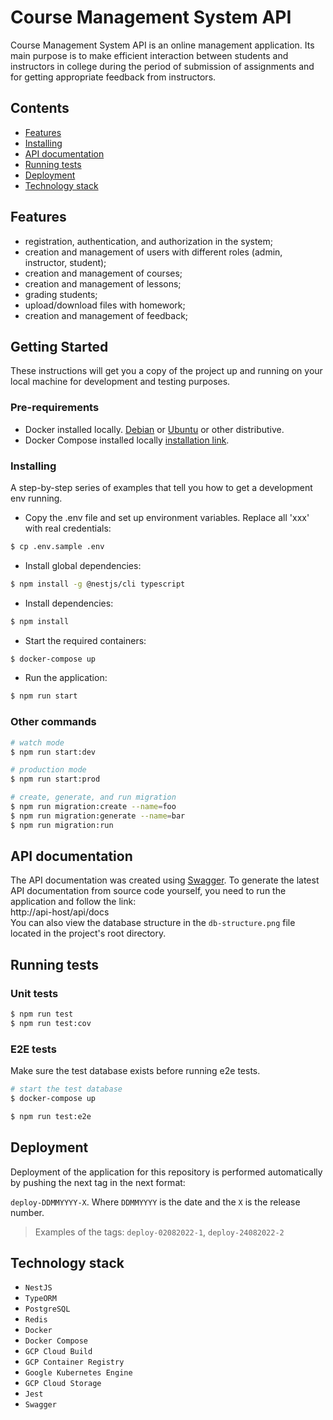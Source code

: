 # Course Management System API

Course Management System API is an online management application. Its main purpose is to make efficient interaction
between students and instructors in college during the period of submission of assignments and for getting appropriate
feedback from instructors.

## Contents

- [Features](#features)
- [Installing](#installing)
- [API documentation](#api-documentation)
- [Running tests](#running-tests)
- [Deployment](#deployment)
- [Technology stack](#technology-stack)

## Features

* registration, authentication, and authorization in the system;
* creation and management of users with different roles (admin, instructor, student);
* creation and management of courses;
* creation and management of lessons;
* grading students;
* upload/download files with homework;
* creation and management of feedback;

## Getting Started

These instructions will get you a copy of the project up and running on your local machine for development and testing
purposes.

### Pre-requirements

- Docker installed locally. [Debian](https://docs.docker.com/engine/install/debian/)
  or [Ubuntu](https://docs.docker.com/engine/install/ubuntu/) or other distributive.
- Docker Compose installed locally [installation link](https://docs.docker.com/compose/install/).

### Installing

A step-by-step series of examples that tell you how to get a development env running.

- Copy the .env file and set up environment variables. Replace all 'xxx' with real credentials:

```bash
$ cp .env.sample .env
```

- Install global dependencies:

```bash
$ npm install -g @nestjs/cli typescript
```

- Install dependencies:

```bash
$ npm install
```

- Start the required containers:

```bash
$ docker-compose up
```

- Run the application:

```bash
$ npm run start
```

### Other commands

```bash
# watch mode
$ npm run start:dev

# production mode
$ npm run start:prod

# create, generate, and run migration
$ npm run migration:create --name=foo
$ npm run migration:generate --name=bar
$ npm run migration:run 
```

## API documentation

The API documentation was created using [Swagger](https://swagger.io/). To generate the latest API documentation from
source code yourself, you need to run the application and follow the
link: \
http://api-host/api/docs \
You can also view the database structure in the `db-structure.png` file located in the project's root directory.

## Running tests

### Unit tests

```bash
$ npm run test
$ npm run test:cov
```

### E2E tests

Make sure the test database exists before running e2e tests.

```bash
# start the test database
$ docker-compose up

$ npm run test:e2e
```

## Deployment

Deployment of the application for this repository is performed automatically by pushing the next tag in the next format:

`deploy-DDMMYYYY-X`. Where `DDMMYYYY` is the date and the `X` is the release number.
> Examples of the tags: `deploy-02082022-1`, `deploy-24082022-2`

## Technology stack

* `NestJS`
* `TypeORM`
* `PostgreSQL`
* `Redis`
* `Docker`
* `Docker Compose`
* `GCP Cloud Build`
* `GCP Container Registry`
* `Google Kubernetes Engine`
* `GCP Cloud Storage`
* `Jest`
* `Swagger`
